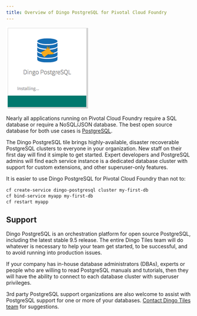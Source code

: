 ```yaml
---
title: Overview of Dingo PostgreSQL for Pivotal Cloud Foundry
---
```


![tile](images/dingo-postgresql-tile.png)

Nearly all applications running on Pivotal Cloud Foundry require a SQL database or require a NoSQL/JSON database. The best open source database for both use cases is [PostgreSQL](http://www.postgresql.org/).

The Dingo PostgreSQL tile brings highly-available, disaster recoverable PostgreSQL clusters to everyone in your organization. New staff on their first day will find it simple to get started. Expert developers and PostgreSQL admins will find each service instance is a dedicated database cluster with support for custom extensions, and other superuser-only features.

It is easier to use Dingo PostgreSQL for Pivotal Cloud Foundry than not to:

```
cf create-service dingo-postgresql cluster my-first-db
cf bind-service myapp my-first-db
cf restart myapp
```

## Support

Dingo PostgreSQL is an orchestration platform for open source PostgreSQL, including the latest stable 9.5 release. The entire Dingo Tiles team will do whatever is necessary to help your team get started, to be successful, and to avoid running into production issues.

If your company has in-house database administrators (DBAs), experts or people who are willing to read PostgreSQL manuals and tutorials, then they will have the ability to connect to each database cluster with superuser privileges.

3rd party PostgreSQL support organizations are also welcome to assist with PostgreSQL support for one or more of your databases. [Contact Dingo Tiles team](contact.html) for suggestions.
